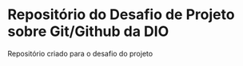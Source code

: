 # Repositório do Desafio de Projeto sobre Git/Github da DIO
Repositório criado para o desafio do projeto
